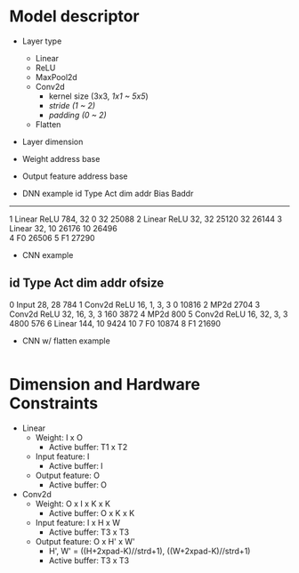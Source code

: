 # Model descriptor
* Layer type
  * Linear
  * ReLU
  * MaxPool2d
  * Conv2d
    * kernel size (3x3, *1x1 ~ 5x5*)
    * *stride (1 ~ 2)*
    * *padding (0 ~ 2)*
  * Flatten
* Layer dimension
* Weight address base
* Output feature address base

* DNN example
id    Type   Act        dim     addr   Bias     Baddr
-----------------------------------------------------
1   Linear  ReLU    784, 32        0     32     25088
2   Linear  ReLU     32, 32    25120     32     26144
3   Linear           32, 10    26176     10     26496  
4       F0                     26506
5       F1                     27290

* CNN example

id     Type   Act            dim         addr      ofsize
-----------------------------------------------------------
0     Input               28, 28                      784
1    Conv2d  ReLU    16, 1, 3, 3            0       10816
2      MP2d                                          2704
3    Conv2d  ReLU   32, 16, 3, 3          160        3872
4      MP2d                                           800
5    Conv2d  ReLU   16, 32, 3, 3         4800         576
6    Linear              144, 10         9424          10
7        F0                             10874
8        F1                             21690

* CNN w/ flatten example
```
```

# Dimension and Hardware Constraints
* Linear
  - Weight: I x O
    * Active buffer: T1 x T2
  - Input feature: I
    * Active buffer: I
  - Output feature: O
    * Active buffer: O
* Conv2d
  - Weight: O x I x K x K
    * Active buffer: O x K x K
  - Input feature: I x H x W
    * Active buffer: T3 x T3
  - Output feature: O x H' x W'
    * H', W' = ((H+2xpad-K)//strd+1), ((W+2xpad-K)//strd+1)
    * Active buffer: T3 x T3

